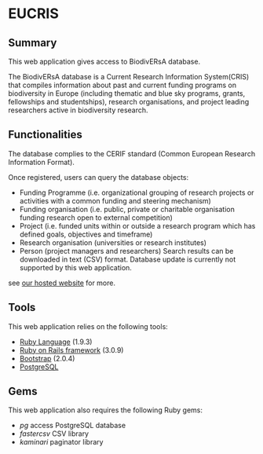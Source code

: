 # EUCRIS
## Summary
This web application gives access to BiodivERsA database.

The BiodivERsA database is a Current Research Information System(CRIS) that compiles information about past and current funding programs on biodiversity in Europe (including thematic and blue sky programs, grants, fellowships and studentships), research organisations, and project leading researchers active in biodiversity research.

## Functionalities
The database complies to the CERIF standard (Common European Research Information Format).

Once registered, users can query the database objects:

* Funding Programme (i.e. organizational grouping of research projects or activities with a common funding and steering mechanism)
* Funding organisation (i.e. public, private or charitable organisation funding research open to external competition)
* Project (i.e. funded units within or outside a research program which has defined goals, objectives and timeframe)
* Research organisation (universities or research institutes)
* Person (project managers and researchers)
Search results can be downloaded in text (CSV) format.
Database update is currently not supported by this web application. 

see [ our hosted website](http://www.biodiversa.org/database/) for more.

## Tools
This web application relies on the following tools:

* [Ruby Language](https://www.ruby-lang.org/fr) (1.9.3)
* [Ruby on Rails framework](http://rubyonrails.org/) (3.0.9)
* [Bootstrap](http://getbootstrap.com/) (2.0.4)
* [PostgreSQL](http://www.postgresql.org/)

## Gems
This web application also requires the following Ruby gems:

* *pg* access PostgreSQL database
* *fastercsv* CSV library 
* *kaminari* paginator library


